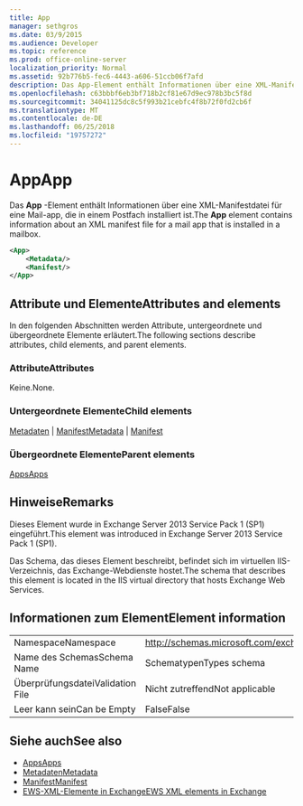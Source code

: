 ```yaml
---
title: App
manager: sethgros
ms.date: 03/9/2015
ms.audience: Developer
ms.topic: reference
ms.prod: office-online-server
localization_priority: Normal
ms.assetid: 92b776b5-fec6-4443-a606-51ccb06f7afd
description: Das App-Element enthält Informationen über eine XML-Manifestdatei für eine Mail-app, die in einem Postfach installiert ist.
ms.openlocfilehash: c63bbbf6eb3bf718b2cf81e67d9ec978b3bc5f8d
ms.sourcegitcommit: 34041125dc8c5f993b21cebfc4f8b72f0fd2cb6f
ms.translationtype: MT
ms.contentlocale: de-DE
ms.lasthandoff: 06/25/2018
ms.locfileid: "19757272"
---
```

# <a name="app"></a><span data-ttu-id="a4cfd-103">App</span><span class="sxs-lookup"><span data-stu-id="a4cfd-103">App</span></span>

<span data-ttu-id="a4cfd-104">Das **App** -Element enthält Informationen über eine XML-Manifestdatei für eine Mail-app, die in einem Postfach installiert ist.</span><span class="sxs-lookup"><span data-stu-id="a4cfd-104">The **App** element contains information about an XML manifest file for a mail app that is installed in a mailbox.</span></span> 
  
```XML
<App>
    <Metadata/>
    <Manifest/>
</App>
```

## <a name="attributes-and-elements"></a><span data-ttu-id="a4cfd-105">Attribute und Elemente</span><span class="sxs-lookup"><span data-stu-id="a4cfd-105">Attributes and elements</span></span>

<span data-ttu-id="a4cfd-106">In den folgenden Abschnitten werden Attribute, untergeordnete und übergeordnete Elemente erläutert.</span><span class="sxs-lookup"><span data-stu-id="a4cfd-106">The following sections describe attributes, child elements, and parent elements.</span></span>
  
### <a name="attributes"></a><span data-ttu-id="a4cfd-107">Attribute</span><span class="sxs-lookup"><span data-stu-id="a4cfd-107">Attributes</span></span>

<span data-ttu-id="a4cfd-108">Keine.</span><span class="sxs-lookup"><span data-stu-id="a4cfd-108">None.</span></span>
  
### <a name="child-elements"></a><span data-ttu-id="a4cfd-109">Untergeordnete Elemente</span><span class="sxs-lookup"><span data-stu-id="a4cfd-109">Child elements</span></span>

<span data-ttu-id="a4cfd-110">[Metadaten](metadata-ex15websvcsotherref.md) | [Manifest](manifest.md)</span><span class="sxs-lookup"><span data-stu-id="a4cfd-110">[Metadata](metadata-ex15websvcsotherref.md) | [Manifest](manifest.md)</span></span>
  
### <a name="parent-elements"></a><span data-ttu-id="a4cfd-111">Übergeordnete Elemente</span><span class="sxs-lookup"><span data-stu-id="a4cfd-111">Parent elements</span></span>

[<span data-ttu-id="a4cfd-112">Apps</span><span class="sxs-lookup"><span data-stu-id="a4cfd-112">Apps</span></span>](apps.md)
  
## <a name="remarks"></a><span data-ttu-id="a4cfd-113">Hinweise</span><span class="sxs-lookup"><span data-stu-id="a4cfd-113">Remarks</span></span>

<span data-ttu-id="a4cfd-114">Dieses Element wurde in Exchange Server 2013 Service Pack 1 (SP1) eingeführt.</span><span class="sxs-lookup"><span data-stu-id="a4cfd-114">This element was introduced in Exchange Server 2013 Service Pack 1 (SP1).</span></span>
  
<span data-ttu-id="a4cfd-115">Das Schema, das dieses Element beschreibt, befindet sich im virtuellen IIS-Verzeichnis, das Exchange-Webdienste hostet.</span><span class="sxs-lookup"><span data-stu-id="a4cfd-115">The schema that describes this element is located in the IIS virtual directory that hosts Exchange Web Services.</span></span>
  
## <a name="element-information"></a><span data-ttu-id="a4cfd-116">Informationen zum Element</span><span class="sxs-lookup"><span data-stu-id="a4cfd-116">Element information</span></span>

|||
|:-----|:-----|
|<span data-ttu-id="a4cfd-117">Namespace</span><span class="sxs-lookup"><span data-stu-id="a4cfd-117">Namespace</span></span>  <br/> |http://schemas.microsoft.com/exchange/services/2006/types  <br/> |
|<span data-ttu-id="a4cfd-118">Name des Schemas</span><span class="sxs-lookup"><span data-stu-id="a4cfd-118">Schema Name</span></span>  <br/> |<span data-ttu-id="a4cfd-119">Schematypen</span><span class="sxs-lookup"><span data-stu-id="a4cfd-119">Types schema</span></span>  <br/> |
|<span data-ttu-id="a4cfd-120">Überprüfungsdatei</span><span class="sxs-lookup"><span data-stu-id="a4cfd-120">Validation File</span></span>  <br/> |<span data-ttu-id="a4cfd-121">Nicht zutreffend</span><span class="sxs-lookup"><span data-stu-id="a4cfd-121">Not applicable</span></span>  <br/> |
|<span data-ttu-id="a4cfd-122">Leer kann sein</span><span class="sxs-lookup"><span data-stu-id="a4cfd-122">Can be Empty</span></span>  <br/> |<span data-ttu-id="a4cfd-123">False</span><span class="sxs-lookup"><span data-stu-id="a4cfd-123">False</span></span>  <br/> |
   
## <a name="see-also"></a><span data-ttu-id="a4cfd-124">Siehe auch</span><span class="sxs-lookup"><span data-stu-id="a4cfd-124">See also</span></span>

- [<span data-ttu-id="a4cfd-125">Apps</span><span class="sxs-lookup"><span data-stu-id="a4cfd-125">Apps</span></span>](apps.md)
- [<span data-ttu-id="a4cfd-126">Metadaten</span><span class="sxs-lookup"><span data-stu-id="a4cfd-126">Metadata</span></span>](metadata-ex15websvcsotherref.md)
- [<span data-ttu-id="a4cfd-127">Manifest</span><span class="sxs-lookup"><span data-stu-id="a4cfd-127">Manifest</span></span>](manifest.md)
- [<span data-ttu-id="a4cfd-128">EWS-XML-Elemente in Exchange</span><span class="sxs-lookup"><span data-stu-id="a4cfd-128">EWS XML elements in Exchange</span></span>](ews-xml-elements-in-exchange.md)

